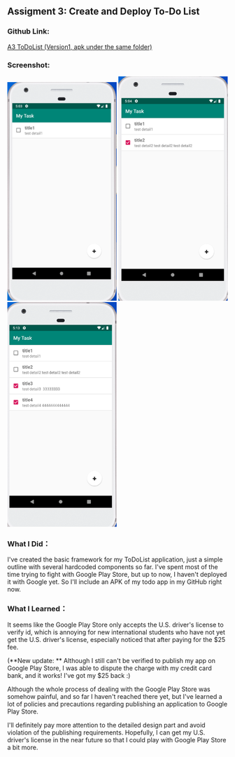 ## Assigment 3: Create and Deploy To-Do List


### Github Link:
[A3 ToDoList (Version1, apk under the same folder)](https://github.com/anqizhao1024/cs5520project/tree/main/A3)

### Screenshot:
<img src="https://raw.githubusercontent.com/anqizhao1024/cs5520project/gh-pages/_pics/A3-1.PNG" width="250"/> <img src="https://raw.githubusercontent.com/anqizhao1024/cs5520project/gh-pages/_pics/A3-2.PNG" width="250"/> <img src="https://raw.githubusercontent.com/anqizhao1024/cs5520project/gh-pages/_pics/A3-3.PNG" width="250"/>


### What I Did：
I've created the basic framework for my ToDoList application, just a simple outline with several hardcoded components so far. I've spent most of the time trying to fight with Google Play Store, but up to now, I haven't deployed it with Google yet. So I'll include an APK of my todo app in my GitHub right now.

### What I Learned：
It seems like the Google Play Store only accepts the U.S. driver's license to verify id, which is annoying for new international students who have not yet get the U.S. driver's license, especially noticed that after paying for the $25 fee.

(**New update: ** Although I still can't be verified to publish my app on Google Play Store, I was able to dispute the charge with my credit card bank, and it works! I've got my $25 back :) 

Although the whole process of dealing with the Google Play Store was somehow painful, and so far I haven't reached there yet, but I've learned a lot of policies and precautions regarding publishing an application to Google Play Store. 

I'll definitely pay more attention to the detailed design part and avoid violation of the publishing requirements. Hopefully, I can get my U.S. driver's license in the near future so that I could play with Google Play Store a bit more.
